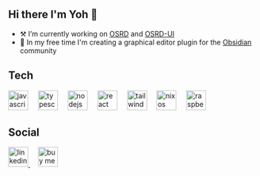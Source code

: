 ## Hi there I'm Yoh 🐙

- ⚒️ I’m currently working on [OSRD](https://github.com/OpenRailAssociation/osrd) and [OSRD-UI](https://github.com/OpenRailAssociation/osrd-ui)
- 🎨 In my free time I'm creating a graphical editor plugin for the [Obsidian](https://obsidian.md/) community

## Tech

<div align="left">
  <img src="https://cdn.jsdelivr.net/gh/devicons/devicon/icons/javascript/javascript-original.svg" height="40" alt="javascript logo"  />
  <img width="12" />
  <img src="https://cdn.jsdelivr.net/gh/devicons/devicon/icons/typescript/typescript-original.svg" height="40" alt="typescript logo"  />
  <img width="12" />
  <img src="https://cdn.jsdelivr.net/gh/devicons/devicon/icons/nodejs/nodejs-original.svg" height="40" alt="nodejs logo"  />
  <img width="12" />
  <img src="https://cdn.jsdelivr.net/gh/devicons/devicon/icons/react/react-original.svg" height="40" alt="react logo"  />
  <img width="12" />
  <img src="https://cdn.jsdelivr.net/gh/devicons/devicon/icons/tailwindcss/tailwindcss-original-wordmark.svg" height="40" alt="tailwindcss logo"  />
  <img width="12" />
  <img src="https://cdn.jsdelivr.net/gh/devicons/devicon/icons/nixos/nixos-original.svg" height="40" alt="nixos logo"  />
  <img width="12" />
  <img src="https://cdn.jsdelivr.net/gh/devicons/devicon/icons/raspberrypi/raspberrypi-original.svg" height="40" alt="raspberrypi logo"  />
</div>

## Social

<div align="left">
	<a href="https://www.linkedin.com/in/yohan-durand-808483243">
 		<img src="https://raw.githubusercontent.com/maurodesouza/profile-readme-generator/master/src/assets/icons/social/linkedin/default.svg" height="40" alt="linkedin logo" />
	</a>
  	<img width="12" />
	<a href="https://buymeacoffee.com/yohh">
		<img src="https://www.buymeacoffee.com/assets/img/custom_images/orange_img.png" height="40" alt="buy me a coffee" />
	</a>
</div>
